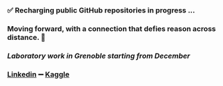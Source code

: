 ### ✅ Recharging public GitHub repositories in progress ...

### Moving forward, with a connection that defies reason across distance. 🤔
### *Laboratory work in Grenoble starting from December*

### [Linkedin](https://www.linkedin.com/in/yanncauchepin) ➖ [Kaggle](https://www.kaggle.com/yanncauchepin)
